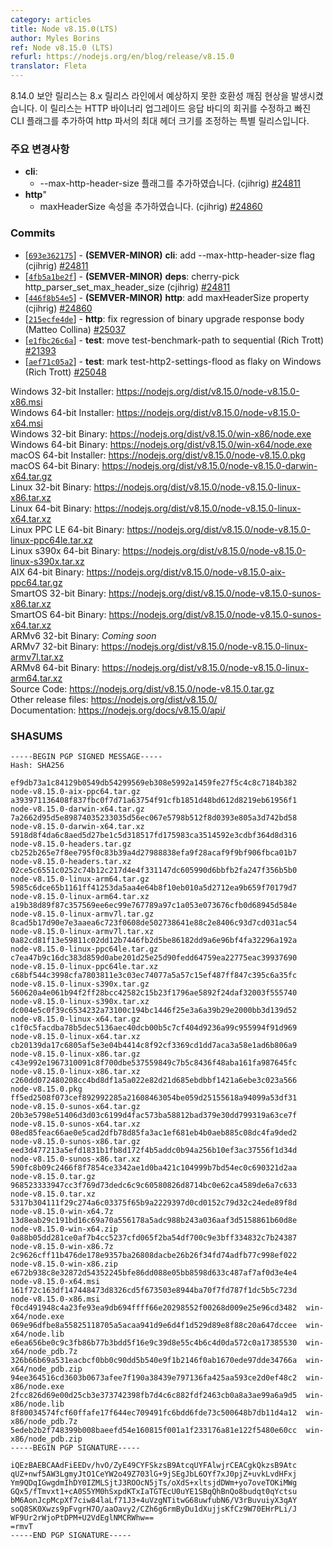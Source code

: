 ```yaml
---
category: articles
title: Node v8.15.0(LTS)
author: Myles Borins
ref: Node v8.15.0 (LTS)
refurl: https://nodejs.org/en/blog/release/v8.15.0
translator: Fleta
---
```


<!--
The 8.14.0 security release introduced some unexpected breakages on the 8.x release line.
This is a special release to fix a regression in the HTTP binary upgrade response body and add
a missing CLI flag to adjust the max header size of the http parser.

### Notable Changes

* **cli**:
  - add --max-http-header-size flag (cjihrig) [#24811](https://github.com/nodejs/node/pull/24811)
* **http**:
  - add maxHeaderSize property (cjihrig) [#24860](https://github.com/nodejs/node/pull/24860)
-->

8.14.0 보안 릴리스는 8.x 릴리스 라인에서 예상하지 못한 호환성 깨짐 현상을 발생시켰습니다. 
이 릴리스는 HTTP 바이너리 업그레이드 응답 바디의 회귀를 수정하고 빠진 CLI 플래그를 추가하여 http 파서의 최대 헤더 크기를 조정하는 특별 릴리스입니다.

### 주요 변경사항
* **cli**:
  - --max-http-header-size 플래그를 추가하였습니다. (cjihrig) [#24811](https://github.com/nodejs/node/pull/24811)
* **http**"
  - maxHeaderSize 속성을 추가하였습니다. (cjihrig) [#24860](https://github.com/nodejs/node/pull/24860)

### Commits

* [[`693e362175`](https://github.com/nodejs/node/commit/693e362175)] - **(SEMVER-MINOR)** **cli**: add --max-http-header-size flag (cjihrig) [#24811](https://github.com/nodejs/node/pull/24811)
* [[`4fb5a1be2f`](https://github.com/nodejs/node/commit/4fb5a1be2f)] - **(SEMVER-MINOR)** **deps**: cherry-pick http\_parser\_set\_max\_header\_size (cjihrig) [#24811](https://github.com/nodejs/node/pull/24811)
* [[`446f8b54e5`](https://github.com/nodejs/node/commit/446f8b54e5)] - **(SEMVER-MINOR)** **http**: add maxHeaderSize property (cjihrig) [#24860](https://github.com/nodejs/node/pull/24860)
* [[`215ecfe4de`](https://github.com/nodejs/node/commit/215ecfe4de)] - **http**: fix regression of binary upgrade response body (Matteo Collina) [#25037](https://github.com/nodejs/node/pull/25037)
* [[`e1fbc26c6a`](https://github.com/nodejs/node/commit/e1fbc26c6a)] - **test**: move test-benchmark-path to sequential (Rich Trott) [#21393](https://github.com/nodejs/node/pull/21393)
* [[`aef71c05a2`](https://github.com/nodejs/node/commit/aef71c05a2)] - **test**: mark test-http2-settings-flood as flaky on Windows (Rich Trott) [#25048](https://github.com/nodejs/node/pull/25048)

Windows 32-bit Installer: https://nodejs.org/dist/v8.15.0/node-v8.15.0-x86.msi<br>
Windows 64-bit Installer: https://nodejs.org/dist/v8.15.0/node-v8.15.0-x64.msi<br>
Windows 32-bit Binary: https://nodejs.org/dist/v8.15.0/win-x86/node.exe<br>
Windows 64-bit Binary: https://nodejs.org/dist/v8.15.0/win-x64/node.exe<br>
macOS 64-bit Installer: https://nodejs.org/dist/v8.15.0/node-v8.15.0.pkg<br>
macOS 64-bit Binary: https://nodejs.org/dist/v8.15.0/node-v8.15.0-darwin-x64.tar.gz<br>
Linux 32-bit Binary: https://nodejs.org/dist/v8.15.0/node-v8.15.0-linux-x86.tar.xz<br>
Linux 64-bit Binary: https://nodejs.org/dist/v8.15.0/node-v8.15.0-linux-x64.tar.xz<br>
Linux PPC LE 64-bit Binary: https://nodejs.org/dist/v8.15.0/node-v8.15.0-linux-ppc64le.tar.xz<br>
Linux s390x 64-bit Binary: https://nodejs.org/dist/v8.15.0/node-v8.15.0-linux-s390x.tar.xz<br>
AIX 64-bit Binary: https://nodejs.org/dist/v8.15.0/node-v8.15.0-aix-ppc64.tar.gz<br>
SmartOS 32-bit Binary: https://nodejs.org/dist/v8.15.0/node-v8.15.0-sunos-x86.tar.xz<br>
SmartOS 64-bit Binary: https://nodejs.org/dist/v8.15.0/node-v8.15.0-sunos-x64.tar.xz<br>
ARMv6 32-bit Binary: *Coming soon*<br>
ARMv7 32-bit Binary: https://nodejs.org/dist/v8.15.0/node-v8.15.0-linux-armv7l.tar.xz<br>
ARMv8 64-bit Binary: https://nodejs.org/dist/v8.15.0/node-v8.15.0-linux-arm64.tar.xz<br>
Source Code: https://nodejs.org/dist/v8.15.0/node-v8.15.0.tar.gz<br>
Other release files: https://nodejs.org/dist/v8.15.0/<br>
Documentation: https://nodejs.org/docs/v8.15.0/api/

<h3 id="shasums">SHASUMS</h3>

```
-----BEGIN PGP SIGNED MESSAGE-----
Hash: SHA256

ef9db73a1c84129b0549db54299569eb308e5992a1459fe27f5c4c8c7184b382  node-v8.15.0-aix-ppc64.tar.gz
a393971136408f837fbc0f7d71a63754f91cfb1851d48bd612d8219eb61956f1  node-v8.15.0-darwin-x64.tar.gz
7a2662d95d5e89874035233035d56ec067e5798b512f8d0393e805a3d742bd58  node-v8.15.0-darwin-x64.tar.xz
5918d8f4da6c8aed5d27be1c5d318517fd175983ca3514592e3cdbf364d8d316  node-v8.15.0-headers.tar.gz
cb252b265e7f8ee795f0c83b39a4d27988838efa9f28acaf9f9bf906fbca01b7  node-v8.15.0-headers.tar.xz
02ce5c6551c0252c74b12c217d4e4f331147dc605990d6bbfb2fa247f356b5b0  node-v8.15.0-linux-arm64.tar.gz
5985c6dce65b1161ff41253da5aa4e64b8f10eb010a5d2712ea9b659f70179d7  node-v8.15.0-linux-arm64.tar.xz
a19b38d89f87c357569ee6ec99e767789a97c1a053e073676cfb0d68945d584e  node-v8.15.0-linux-armv7l.tar.gz
8cad5b17d90e7e3aaea6c723f0608de502738641e88c2e8406c93d7cd031ac54  node-v8.15.0-linux-armv7l.tar.xz
0a82cd81f13e59811c02dd12b7446fb2d5be86182dd9a6e96bf4fa32296a192a  node-v8.15.0-linux-ppc64le.tar.gz
c7ea47b9c16dc383d859d0abe201d25e25d90fedd64759ea22775eac39937690  node-v8.15.0-linux-ppc64le.tar.xz
c68bf544c3998cfa7803811e3c03ec74077a5a57c15ef487ff847c395c6a35fc  node-v8.15.0-linux-s390x.tar.gz
560620a4e061b94f2ff28bcc42582c15b23f1796ae5892f24daf32003f555740  node-v8.15.0-linux-s390x.tar.xz
dc004e5c0f39c6534232a73100c194bc1446f25e3a6a39b29e2000bb3d139d52  node-v8.15.0-linux-x64.tar.gz
c1f0c5facdba78b5dec5136aec40dcb00b5c7cf404d9236a99c955994f91d969  node-v8.15.0-linux-x64.tar.xz
cb20139da17c6805af5e3e04b4414c8f92cf3369cd1dd7aca3a58e1ad6b806a9  node-v8.15.0-linux-x86.tar.gz
c43e992e1967310091c8f700dbe537559849c7b5c8436f48aba161fa987645fc  node-v8.15.0-linux-x86.tar.xz
c260dd072480208cc4bd8df1a5a022e82d21d685ebdbbf1421a6ebe3c023a566  node-v8.15.0.pkg
ff5ed2508f073cef892992285a21608463054be059d25155618a94099a53df31  node-v8.15.0-sunos-x64.tar.gz
20b3e5798e51406d3d03c6199d4fac573ba58812bad379e30dd799319a63ce7f  node-v8.15.0-sunos-x64.tar.xz
08ed85feac66ae0e5cad2dfb78d85fa3ac1ef681eb4b0aeb885c08dc4fa9ded2  node-v8.15.0-sunos-x86.tar.gz
eed3d477213a5efd1831b1fb8d172f4b5addc0b94a256b10ef3ac37556f1d34d  node-v8.15.0-sunos-x86.tar.xz
590fc8b09c2466f8f7854ce3342ae1d0ba421c104999b7bd54ec0c690321d2aa  node-v8.15.0.tar.gz
968523333947cc3f769d73dedc6c9c60580826d8714bc0e62ca4589de6a7c633  node-v8.15.0.tar.xz
5317b304111f29c274a6c03375f65b9a2229397d0cd0152c79d32c24ede89f8d  node-v8.15.0-win-x64.7z
13d8eab29c191bd16c69a70a556178a5adc988b243a036aaf3d5158861b60d8e  node-v8.15.0-win-x64.zip
0a88b05dd281ce0af7b4cc5237cfd065f2ba54df700c9e3bff334832c7b24387  node-v8.15.0-win-x86.7z
2c9626cff11b476de178e9357ba26808dacbe26b26f34fd74adfb77c998ef022  node-v8.15.0-win-x86.zip
e672b938c8e32872d54352245bfe86dd088e05bb8598d633c487af7af0d3e4e4  node-v8.15.0-x64.msi
161f72c163df147448473d8326cd5f673503e8944ba70f7fd787f1dc5b5c723d  node-v8.15.0-x86.msi
f0cd491948c4a23fe93ea9db694ffff66e20298552f00268d009e25e96cd3482  win-x64/node.exe
069e96dfbe8a55825118705a5acaa941d9e6d4f1d529d89e8f88c20a647dccee  win-x64/node.lib
e6ea656be0c9c3fb86b77b3bdd5f16e9c39d8e55c4b6c4d0da572c0a17385530  win-x64/node_pdb.7z
326b66b69a531eacbcf0bb0c90dd5b540e9f1b2146f0ab1670ede97dde34766a  win-x64/node_pdb.zip
94ee364516cd3603b0673afee7f190a38439e797136fa425aa593ce2d0ef48c2  win-x86/node.exe
2fcc826d69e00d25cb3e373742398fb7d4c6c882fdf2463cb0a8a3ae99a6a9d5  win-x86/node.lib
8f80034574fcf60ffafe17f644ec709491fc6bdd6fde73c500648b7db11d4a12  win-x86/node_pdb.7z
5edeb2b2f748399b008baeefd54e160815f001a1f233176a81e122f5480e60cc  win-x86/node_pdb.zip
-----BEGIN PGP SIGNATURE-----

iQEzBAEBCAAdFiEEDv/hvO/ZyE49CYFSkzsB9AtcqUYFAlwjrCEACgkQkzsB9Atc
qUZ+nwf5AW3LgmyJtO1CeYW2o49Z703lG+9jSEgJbL6OYf7xJ0pjZ+uvkLvdHFxj
Ym9QDqIGwgdmIhDY0IZMLSjtJ3ROOcN5jTs/oXdS+xltsjdDWm+yo7oveTOKiMWg
GQx5/fTmvxt1+cA0S5YM0hSxpdKTxIaTGTEcU0uYE1SBqQhBnQo8budqt0qYctsu
bM6AonJcpMcpXf7ciw84laLf71J3+4uVzgNTitwG68uwfubN6/V3rBuvuiyX3qAY
soQ8SK0Xwzs9pFvgrH7O/aaOavy2/CZh6g6rmByDu1dXujjsKfCz9W70EHrPLi/J
WF9Ur2rWjoPtDPM+U2VdEglNMCRWhw==
=rmvT
-----END PGP SIGNATURE-----

```

